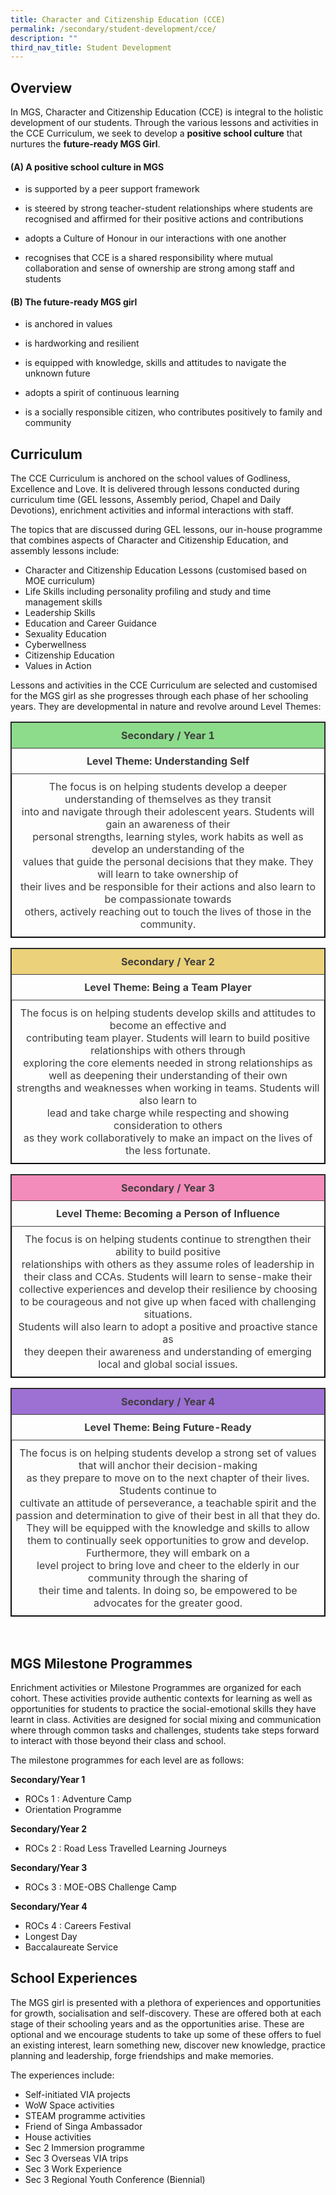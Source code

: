 ```yaml
---
title: Character and Citizenship Education (CCE)
permalink: /secondary/student-development/cce/
description: ""
third_nav_title: Student Development
---
```




## Overview


In MGS, Character and Citizenship Education (CCE) is integral to the holistic development of our students. Through the various lessons and activities in the CCE Curriculum, we seek to develop a **positive school culture** that nurtures the **future-ready MGS Girl**.   

  

#### (A) A positive school culture in MGS 

*   is supported by a peer support framework
*   is steered by strong teacher-student relationships where students are recognised and affirmed for their positive actions and contributions  
    
*   adopts a Culture of Honour in our interactions with one another
*   recognises that CCE is a shared responsibility where mutual collaboration and sense of ownership are strong among staff and students

  

#### (B) The future-ready MGS girl

*   is anchored in values
*   is hardworking and resilient  
    
*   is equipped with knowledge, skills and attitudes to navigate the unknown future
*   adopts a spirit of continuous learning
*   is a socially responsible citizen, who contributes positively to family and community

  

## Curriculum


The CCE Curriculum is anchored on the school values of Godliness, Excellence and Love. It is delivered through lessons conducted during curriculum time (GEL lessons, Assembly period, Chapel and Daily Devotions), enrichment activities and informal interactions with staff.

  

The topics that are discussed during GEL lessons, our in-house programme that combines aspects of Character and Citizenship Education, and assembly lessons include:

*   Character and Citizenship Education Lessons (customised based on MOE curriculum)
*   Life Skills including personality profiling and study and time management skills
*   Leadership Skills
*   Education and Career Guidance
*   Sexuality Education
*   Cyberwellness 
*   Citizenship Education
*   Values in Action

Lessons and activities in the CCE Curriculum are selected and customised for the MGS girl as she progresses through each phase of her schooling years. They are developmental in nature and revolve around Level Themes:

<style type="text/css">
.tg {
		border: 1px solid;
    border-collapse: collapse;
    border-spacing: 0;
}
.tg td {
    border-color: black;
    border-style: solid;
    border-width: 1px;
    overflow: hidden;
    padding: 10px 5px;
    word-break: normal;
}
.tg th {
    border-color: black;
    border-style: solid;
    border-width: 1px;
    font-weight: normal;
    overflow: hidden;
    padding: 10px 5px;
    word-break: normal;
}
.tg .tg-5hwe {
    color: #3D3D3D;
    text-align: center;
    vertical-align: middle
}
.tg .tg-t0l2 {
		border: 1px solid;
    background-color: #8CDC8B;
    color: #3D3D3D;
    font-weight: bold;
    text-align: center;
    vertical-align: top
}
.tg .tg-wdal {
		border: 1px solid;
    color: #3D3D3D;
    font-weight: bold;
    text-align: center;
    vertical-align: top
}
</style>
<table width="100%" class="tg">
  <thead>
    <tr>
      <th class="tg-t0l2">Secondary / Year 1</th>
    </tr>
  </thead>
  <tbody>
    <tr>
      <td class="tg-wdal">Level Theme: Understanding Self</td>
    </tr>
    <tr>
      <td class="tg-5hwe">The focus is on helping students develop a deeper understanding of themselves as they transit<br>
        into and navigate through their adolescent years. Students will gain an awareness of their <br>
        personal strengths, learning styles, work habits as well as develop an understanding of the <br>
        values that guide the personal decisions that they make. They will learn to take ownership of <br>
        their lives and be responsible for their actions and also learn to be compassionate towards <br>
        others, actively reaching out to touch the lives of those in the community.</td>
    </tr>
  </tbody>
</table>

<style type="text/css">
.tg {
	  border: 1px solid;
    border-collapse: collapse;
    border-spacing: 0;
}
.tg td {
	
    border-color: black;
    border-style: solid;
    border-width: 1px;
    overflow: hidden;
    padding: 10px 5px;
    word-break: normal;
}
.tg th {
	
    border-color: black;
    border-style: solid;
    border-width: 1px;
    font-weight: normal;
    overflow: hidden;
    padding: 10px 5px;
    word-break: normal;
}
.tg .tg-5hwe {
	
    color: #3D3D3D;
    text-align: center;
    vertical-align: middle
}
.tg .tg-xhbm {
	border: 1px solid;
    background-color: #EBD179;
    color: #3D3D3D;
    font-weight: bold;
    text-align: center;
    vertical-align: top
}
.tg .tg-wdal {
    color: #3D3D3D;
    font-weight: bold;
    text-align: center;
    vertical-align: top
}
</style>
<table width="100%" class="tg">
  <thead>
    <tr>
      <th class="tg-xhbm">Secondary / Year 2</th>
    </tr>
  </thead>
  <tbody>
    <tr>
      <td class="tg-wdal">Level Theme: Being a Team Player</td>
    </tr>
    <tr>
      <td class="tg-5hwe">The focus is on helping students develop skills and attitudes to become an effective and <br>
        contributing team player. Students will learn to build positive relationships with others through <br>
        exploring the core elements needed in strong relationships as well as deepening their understanding of their own <br>
        strengths and weaknesses when working in teams. Students will also learn to <br>
        lead and take charge while respecting and showing consideration to others <br>
        as they work collaboratively to make an impact on the lives of the less fortunate.</td>
    </tr>
  </tbody>
</table>

<style type="text/css">
.tg {
	border: 1px solid;
    border-collapse: collapse;
    border-spacing: 0;
}
.tg td {
    border-color: black;
    border-style: solid;
    border-width: 1px;
    overflow: hidden;
    padding: 10px 5px;
    word-break: normal;
}
.tg th {
    border-color: black;
    border-style: solid;
    border-width: 1px;
    font-weight: normal;
    overflow: hidden;
    padding: 10px 5px;
    word-break: normal;
}
.tg .tg-dlzb {
	border: 1px solid;
    background-color: #F38BBB;
    color: #3D3D3D;
    font-weight: bold;
    text-align: center;
    vertical-align: top
}
.tg .tg-5hwe {
	
    color: #3D3D3D;
    text-align: center;
    vertical-align: middle
}
.tg .tg-wdal {
	
    color: #3D3D3D;
    font-weight: bold;
    text-align: center;
    vertical-align: top
}
</style>
<table width="100%" class="tg">
  <thead>
    <tr>
      <th class="tg-dlzb">Secondary / Year 3</th>
    </tr>
  </thead>
  <tbody>
    <tr>
      <td class="tg-wdal">Level Theme: Becoming a Person of Influence</td>
    </tr>
    <tr>
      <td class="tg-5hwe">The focus is on helping students continue to strengthen their ability to build positive <br>
        relationships with others as they assume roles of leadership in their class and CCAs. Students will learn to sense-make their collective experiences and develop their resilience by choosing<br>
        to be courageous and not give up when faced with challenging situations. <br>
        Students will also learn to adopt a positive and proactive stance as <br>
        they deepen their awareness and understanding of emerging local and global social issues.</td>
    </tr>
  </tbody>
</table>


<style type="text/css">
.tg {
		border: 1px solid;
    border-collapse: collapse;
    border-spacing: 0;
}
.tg td {
    border-color: black;
    border-style: solid;
    border-width: 1px;
    overflow: hidden;
    padding: 10px 5px;
    word-break: normal;
}
.tg th {
    border-color: black;
    border-style: solid;
    border-width: 1px;
    font-weight: normal;
    overflow: hidden;
    padding: 10px 5px;
    word-break: normal;
}
.tg .tg-5hwe {
    color: #3D3D3D;
    text-align: center;
    vertical-align: middle
}
.tg .tg-6oh6 {
		border: 1px solid;
    background-color: #9D70D4;
    color: #3D3D3D;
    font-weight: bold;
    text-align: center;
    vertical-align: top
}
.tg .tg-wdal {
    color: #3D3D3D;
    font-weight: bold;
    text-align: center;
    vertical-align: top
}
</style>
<table width="100%" class="tg">
  <thead>
    <tr>
      <th class="tg-6oh6">Secondary / Year 4</th>
    </tr>
  </thead>
  <tbody>
    <tr>
      <td class="tg-wdal">Level Theme: Being Future-Ready</td>
    </tr>
    <tr>
      <td class="tg-5hwe">The focus is on helping students develop a strong set of values that will anchor their decision-making <br>
        as they prepare to move on to the next chapter of their lives. Students continue to <br>
        cultivate an attitude of perseverance, a teachable spirit and the passion and determination to give of their best in all that they do. They will be equipped with the knowledge and skills to allow <br>
        them to continually seek opportunities to grow and develop. Furthermore, they will embark on a <br>
        level project to bring love and cheer to the elderly in our community through the sharing of <br>
        their time and talents. In doing so, be empowered to be advocates for the greater good.</td>
    </tr>
  </tbody>
</table>
<br>


## MGS Milestone Programmes

Enrichment activities or Milestone Programmes are organized for each cohort. These activities provide authentic contexts for learning as well as opportunities for students to practice the social-emotional skills they have learnt in class. Activities are designed for social mixing and communication where through common tasks and challenges, students take steps forward to interact with those beyond their class and school.

  

The milestone programmes for each level are as follows:

  

**Secondary/Year 1**

*   ROCs 1 : Adventure Camp
*   Orientation Programme

**Secondary/Year 2**

*   ROCs 2 : Road Less Travelled Learning Journeys

**Secondary/Year 3**

*   ROCs 3 : MOE-OBS Challenge Camp

**Secondary/Year 4**

*   ROCs 4 : Careers Festival
*   Longest Day
*   Baccalaureate Service

  

  

## School Experiences


The MGS girl is presented with a plethora of experiences and opportunities for growth, socialisation and self-discovery. These are offered both at each stage of their schooling years and as the opportunities arise. These are optional and we encourage students to take up some of these offers to fuel an existing interest, learn something new, discover new knowledge, practice planning and leadership, forge friendships and make memories.

  

The experiences include:

*   Self-initiated VIA projects
*   WoW Space activities
*   STEAM programme activities
*   Friend of Singa Ambassador
*   House activities
*   Sec 2 Immersion programme
*   Sec 3 Overseas VIA trips
*   Sec 3 Work Experience
*   Sec 3 Regional Youth Conference (Biennial)